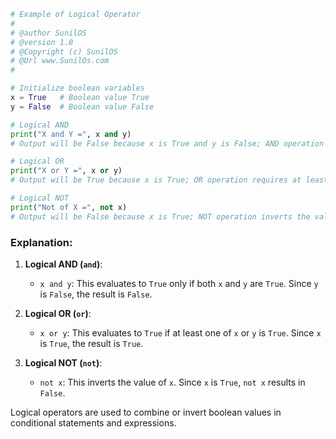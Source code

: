 
```python
# Example of Logical Operator
# 
# @author SunilOS  
# @version 1.0
# @Copyright (c) SunilOS  
# @Url www.SunilOs.com
#

# Initialize boolean variables
x = True   # Boolean value True
y = False  # Boolean value False

# Logical AND
print("X and Y =", x and y)  
# Output will be False because x is True and y is False; AND operation requires both to be True.

# Logical OR
print("X or Y =", x or y)   
# Output will be True because x is True; OR operation requires at least one to be True.

# Logical NOT
print("Not of X =", not x)  
# Output will be False because x is True; NOT operation inverts the value.
```

### Explanation:

1. **Logical AND (`and`)**:
   - `x and y`: This evaluates to `True` only if both `x` and `y` are `True`. Since `y` is `False`, the result is `False`.

2. **Logical OR (`or`)**:
   - `x or y`: This evaluates to `True` if at least one of `x` or `y` is `True`. Since `x` is `True`, the result is `True`.

3. **Logical NOT (`not`)**:
   - `not x`: This inverts the value of `x`. Since `x` is `True`, `not x` results in `False`.

Logical operators are used to combine or invert boolean values in conditional statements and expressions.
